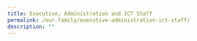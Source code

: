 ```yaml
---
title: Executive, Administration and ICT Staff
permalink: /our-family/executive-administration-ict-staff/
description: ""
---
```


